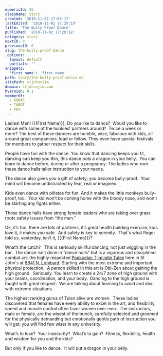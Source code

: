```yaml
---
numericId: 45
className: Story
created: '2010-11-02 17:05:17'
lastEdited: '2010-11-02 17:29:19'
title: 'The Bully Proof Dance'
published: '2010-11-02 17:29:19'
category: story
nextID: 0
previousID: 0
slug: the-bully-proof-dance
_options:
  layout: default
  partials: ""
snippets:
  'first name': 'first name'
path: story/the-bully-proof-dance.md
sitePath: stjohnsjim
domain: stjohnsjim.com
hVersion: 0.1
memberOf:
  - GUNAS
  - TAROT
  - PDX
---
```

Ladies! Men! {{{First Name}}}, Do you like to dance?&nbsp; Would you like to dance with some of the hunkiest partners around?&nbsp;&nbsp;Twice a week or more?&nbsp;The best of these dancers are humble, wise, fabulous with kids, all around great companions, lead or follow. They even have special festivals for members to gather respect for their skills.

People have fun with the dance. You know that dancing keeps you fit, dancing can keep you thin, this dance puts a dragon in your belly.&nbsp; You can learn to dance before, during or after a pregnancy: The ladies who own these dance halls tailor instruction to your needs.

The dance also gives you a gift of safety; you become bully-proof.&nbsp; Your mind will become undistracted by fear, real or imagined.

Kids even dance with pi&ntilde;atas for fun. And it makes the little monkeys bully-proof, too.&nbsp; Your kid won&rsquo;t be coming home with the bloody nose, and won&rsquo;t be starting any fights either.

These dance halls have strong female leaders who are taking over grass roots safety issues from &ldquo;the man.&rdquo;

Ok, it&rsquo;s fun, there are lots of partners, it&rsquo;s great health building exercise, kids love it, it makes you safe.&nbsp; And safety is key to serenity. &nbsp;That's what Roger told us, yesterday, isn't it, {{{First Name}}}?

What&rsquo;s the catch? &nbsp; This is seriously skillful dancing, not just wiggling in the bar.&nbsp; The dance isn&rsquo;t done in &ldquo;dance halls&rdquo; but is a vigorous and disciplined combat art: the highly respected [Poekoelan Tjimindie Tulen][0]&nbsp;here in St John's at&nbsp;[8641 N. Lombard][1].&nbsp;Starting with the most extreme and important physical protection,&nbsp; A person skilled in this art is Obi-Zen about gaining the high ground.&nbsp; Seriously. You learn to create a 24/7 zone of high ground with your brains, coordination, and your body. &nbsp;Dancing to the high ground is taught with great respect:&nbsp; We are talking about learning to avoid and deal with extreme situations.

The highest ranking gurus of Tulen alive are women.&nbsp; These ladies discovered that females have every ability to excel in the art, and flexibility, speed and muscle control often favor women over men.&nbsp; The instructors, male or female, are the wisest of the bunch, carefully selected and groomed for the physically demanding but emotionally gentle path of instruction you will get: you will find few wiser in any university.

What&rsquo;s to lose?&nbsp; Your insecurity?&nbsp; What&rsquo;s to gain?&nbsp; Fitness, flexibility, health and wisdom for you and the kids?

But only if you like to dance.&nbsp; It will put a dragon in your belly.

[0]: http://www.onewithheart.com/
[1]: http://www.google.com/search?rls=en&amp;q=maps+tulen+center&amp;ie=UTF-8&amp;oe=UTF-8
